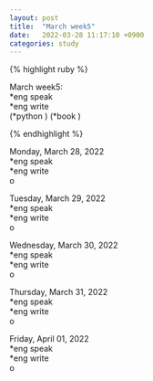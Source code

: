 ```yaml
---
layout: post
title:  "March week5"
date:   2022-03-28 11:17:10 +0900
categories: study
---
```



{% highlight ruby %}

March week5:  
*eng speak  
*eng write  
(*python  )
(*book  )



{% endhighlight %}

Monday, March 28, 2022  
*eng speak  
*eng write  
o  


Tuesday, March 29, 2022  
*eng speak  
*eng write  
o  


Wednesday, March 30, 2022  
*eng speak  
*eng write  
o  


Thursday, March 31, 2022  
*eng speak  
*eng write  
o    


Friday, April 01, 2022  
*eng speak  
*eng write  
o    














































